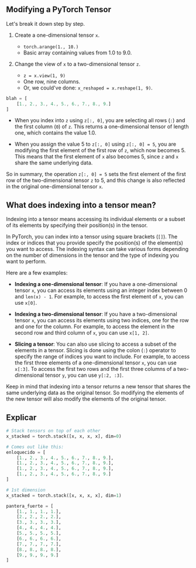 ## Modifying a PyTorch Tensor

Let's break it down step by step.

1. Create a one-dimensional tensor `x`.
   * `torch.arange(1., 10.)`
   * Basic array containing values from 1.0 to 9.0.

1. Change the view of `x` to a two-dimensional tensor `z`.
   * `z = x.view(1, 9)`
   * One row, nine columns.
   * Or, we could've done: `x_reshaped = x.reshape(1, 9)`.

```javascript
blah = [
    [1., 2., 3., 4., 5., 6., 7., 8., 9.]
]
```

* When you index into `z` using `z[:, 0]`, you are selecting all rows (`:`) and the first column (`0`) of `z`. This returns a one-dimensional tensor of length one, which contains the value 1.0.

* When you assign the value 5 to `z[:, 0]` using `z[:, 0] = 5`, you are modifying the first element of the first row of `z`, which now becomes 5. This means that the first element of `x` also becomes 5, since `z` and `x` share the same underlying data.

So in summary, the operation `z[:, 0] = 5` sets the first element of the first row of the two-dimensional tensor `z` to 5, and this change is also reflected in the original one-dimensional tensor `x`.

## What does indexing into a tensor mean?

Indexing into a tensor means accessing its individual elements or a subset of its elements by specifying their position(s) in the tensor.

In PyTorch, you can index into a tensor using square brackets (`[]`). The index or indices that you provide specify the position(s) of the element(s) you want to access. The indexing syntax can take various forms depending on the number of dimensions in the tensor and the type of indexing you want to perform.

Here are a few examples:

- **Indexing a one-dimensional tensor**: If you have a one-dimensional tensor `x`, you can access its elements using an integer index between 0 and `len(x) - 1`. For example, to access the first element of `x`, you can use `x[0]`.

- **Indexing a two-dimensional tensor**: If you have a two-dimensional tensor `x`, you can access its elements using two indices, one for the row and one for the column. For example, to access the element in the second row and third column of `x`, you can use `x[1, 2]`.

- **Slicing a tensor**: You can also use slicing to access a subset of the elements in a tensor. Slicing is done using the colon (`:`) operator to specify the range of indices you want to include. For example, to access the first three elements of a one-dimensional tensor `x`, you can use `x[:3]`. To access the first two rows and the first three columns of a two-dimensional tensor `y`, you can use `y[:2, :3]`.

Keep in mind that indexing into a tensor returns a new tensor that shares the same underlying data as the original tensor. So modifying the elements of the new tensor will also modify the elements of the original tensor.

## Explicar

```python
# Stack tensors on top of each other
x_stacked = torch.stack([x, x, x, x], dim=0)

# Comes out like this:
enloquecido = [
	[1., 2., 3., 4., 5., 6., 7., 8., 9.],
	[1., 2., 3., 4., 5., 6., 7., 8., 9.],
	[1., 2., 3., 4., 5., 6., 7., 8., 9.],
	[1., 2., 3., 4., 5., 6., 7., 8., 9.]
]

# 1st dimension
x_stacked = torch.stack([x, x, x, x], dim=1)

pantera_fuerte = [
    [1., 1., 1., 1.],
    [2., 2., 2., 2.],
    [3., 3., 3., 3.],
    [4., 4., 4., 4.],
    [5., 5., 5., 5.],
    [6., 6., 6., 6.],
    [7., 7., 7., 7.],
    [8., 8., 8., 8.],
    [9., 9., 9., 9.]
]
```

<br>
